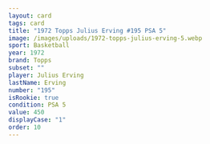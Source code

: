 ```yaml
---
layout: card
tags: card
title: "1972 Topps Julius Erving #195 PSA 5"
image: /images/uploads/1972-topps-julius-erving-5.webp
sport: Basketball
year: 1972
brand: Topps
subset: ""
player: Julius Erving
lastName: Erving
number: "195"
isRookie: true
condition: PSA 5
value: 450
displayCase: "1"
order: 10
---
```


